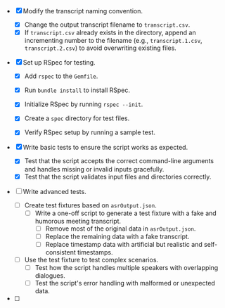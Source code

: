 - [x] Modify the transcript naming convention.

  - [x] Change the output transcript filename to `transcript.csv`.
  - [x] If `transcript.csv` already exists in the directory, append an incrementing number to the filename (e.g., `transcript.1.csv`, `transcript.2.csv`) to avoid overwriting existing files.

- [x] Set up RSpec for testing.

  - [x] Add `rspec` to the `Gemfile`.

  - [x] Run `bundle install` to install RSpec.

  - [x] Initialize RSpec by running `rspec --init`.

  - [x] Create a `spec` directory for test files.

  - [x] Verify RSpec setup by running a sample test.

- [x] Write basic tests to ensure the script works as expected.

  - [x] Test that the script accepts the correct command-line arguments and handles missing or invalid inputs gracefully.
  - [x] Test that the script validates input files and directories correctly.

- [ ] Write advanced tests.

  - [ ] Create test fixtures based on `asrOutput.json`.
    - [ ] Write a one-off script to generate a test fixture with a fake and humorous meeting transcript.
      - [ ] Remove most of the original data in `asrOutput.json`.
      - [ ] Replace the remaining data with a fake transcript.
      - [ ] Replace timestamp data with artificial but realistic and self-consistent timestamps.
  - [ ] Use the test fixture to test complex scenarios.
    - [ ] Test how the script handles multiple speakers with overlapping dialogues.
    - [ ] Test the script's error handling with malformed or unexpected data.

- [ ] 

